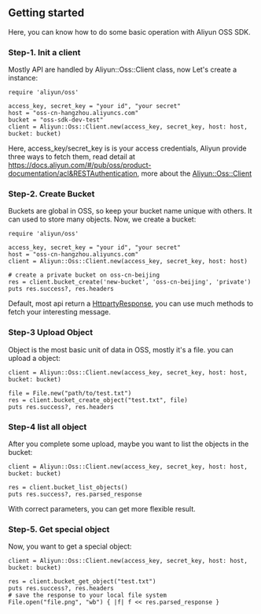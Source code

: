 ## Getting started

Here, you can know how to do some basic operation with Aliyun OSS SDK.

### Step-1. Init a client

Mostly API are handled by Aliyun::Oss::Client class, now Let's create a instance:

    require 'aliyun/oss'
    
    access_key, secret_key = "your id", "your secret"
    host = "oss-cn-hangzhou.aliyuncs.com"
    bucket = "oss-sdk-dev-test"
    client = Aliyun::Oss::Client.new(access_key, secret_key, host: host, bucket: bucket)

Here, access_key/secret_key is is your access credentials, Aliyun provide three ways to fetch them, read detail at https://docs.aliyun.com/#/pub/oss/product-documentation/acl&RESTAuthentication, more about the [Aliyun::Oss::Client]()


### Step-2. Create Bucket

Buckets are global in OSS, so keep your bucket name unique with others. It can used to store many objects. Now, we create a bucket:

    require 'aliyun/oss'
    
    access_key, secret_key = "your id", "your secret"
    host = "oss-cn-hangzhou.aliyuncs.com"
    client = Aliyun::Oss::Client.new(access_key, secret_key, host: host)
    
    # create a private bucket on oss-cn-beijing
    res = client.bucket_create('new-bucket', 'oss-cn-beijing', 'private')
    puts res.success?, res.headers
    
Default, most api return a [HttpartyResponse](http://www.rubydoc.info/github/jnunemaker/httparty/HTTParty/Response), you can use much methods to fetch your interesting message.

### Step-3 Upload Object

Object is the most basic unit of data in OSS, mostly it's a file. you can upload a object:

    client = Aliyun::Oss::Client.new(access_key, secret_key, host: host, bucket: bucket)
    
    file = File.new("path/to/test.txt")
    res = client.bucket_create_object("test.txt", file)
    puts res.success?, res.headers

### Step-4 list all object

After you complete some upload, maybe you want to list the objects in the bucket:

    client = Aliyun::Oss::Client.new(access_key, secret_key, host: host, bucket: bucket)
    
    res = client.bucket_list_objects()
    puts res.success?, res.parsed_response

With correct parameters, you can get more flexible result.

### Step-5. Get special object

Now, you want to get a special object:

    client = Aliyun::Oss::Client.new(access_key, secret_key, host: host, bucket: bucket)
    
    res = client.bucket_get_object("test.txt")
    puts res.success?, res.headers
    # save the response to your local file system
    File.open("file.png", "wb") { |f| f << res.parsed_response }

